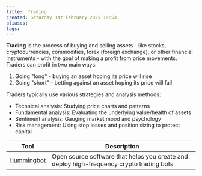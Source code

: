 ```yaml
---
title:  Trading
created: Saturday 1st February 2025 19:53
aliases: 
tags: 
---
```

**Trading** is the process of buying and selling assets - like stocks, cryptocurrencies, commodities, forex (foreign exchange), or other financial instruments - with the goal of making a profit from price movements. Traders can profit in two main ways:

1. Going "long" - buying an asset hoping its price will rise
2. Going "short" - betting against an asset hoping its price will fall

Traders typically use various strategies and analysis methods:

- Technical analysis: Studying price charts and patterns
- Fundamental analysis: Evaluating the underlying value/health of assets
- Sentiment analysis: Gauging market mood and psychology
- Risk management: Using stop losses and position sizing to protect capital

| Tool                                                   | Description                                                                              |
| ------------------------------------------------------ | ---------------------------------------------------------------------------------------- |
| [Hummingbot](https://github.com/hummingbot/hummingbot) | Open source software that helps you create and deploy high-frequency crypto trading bots |
